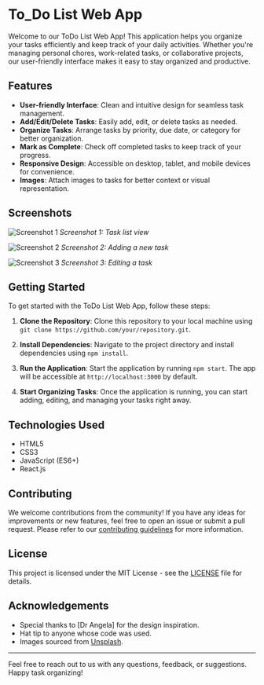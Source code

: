 # To_Do List Web App

Welcome to our ToDo List Web App! This application helps you organize your tasks efficiently and keep track of your daily activities. Whether you're managing personal chores, work-related tasks, or collaborative projects, our user-friendly interface makes it easy to stay organized and productive.

## Features

- **User-friendly Interface**: Clean and intuitive design for seamless task management.
- **Add/Edit/Delete Tasks**: Easily add, edit, or delete tasks as needed.
- **Organize Tasks**: Arrange tasks by priority, due date, or category for better organization.
- **Mark as Complete**: Check off completed tasks to keep track of your progress.
- **Responsive Design**: Accessible on desktop, tablet, and mobile devices for convenience.
- **Images**: Attach images to tasks for better context or visual representation.

## Screenshots

![Screenshot 1](https://bit.ly/3J315TC)
*Screenshot 1: Task list view*

![Screenshot 2](https://bit.ly/4cKb9Pd)
*Screenshot 2: Adding a new task*

![Screenshot 3](https://bit.ly/3IYDxiV)
*Screenshot 3: Editing a task*

## Getting Started

To get started with the ToDo List Web App, follow these steps:

1. **Clone the Repository**: Clone this repository to your local machine using `git clone https://github.com/your/repository.git`.

2. **Install Dependencies**: Navigate to the project directory and install dependencies using `npm install`.

3. **Run the Application**: Start the application by running `npm start`. The app will be accessible at `http://localhost:3000` by default.

4. **Start Organizing Tasks**: Once the application is running, you can start adding, editing, and managing your tasks right away.

## Technologies Used

- HTML5
- CSS3
- JavaScript (ES6+)
- React.js


## Contributing

We welcome contributions from the community! If you have any ideas for improvements or new features, feel free to open an issue or submit a pull request. Please refer to our [contributing guidelines](CONTRIBUTING.md) for more information.

## License

This project is licensed under the MIT License - see the [LICENSE](LICENSE) file for details.

## Acknowledgements

- Special thanks to [Dr Angela] for the design inspiration.
- Hat tip to anyone whose code was used.
- Images sourced from [Unsplash](https://unsplash.com/).

---

Feel free to reach out to us with any questions, feedback, or suggestions. Happy task organizing!
